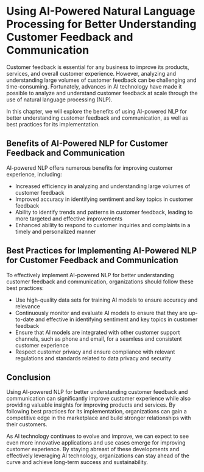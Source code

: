 Using AI-Powered Natural Language Processing for Better Understanding Customer Feedback and Communication
===========================================================================================================================================================

Customer feedback is essential for any business to improve its products, services, and overall customer experience. However, analyzing and understanding large volumes of customer feedback can be challenging and time-consuming. Fortunately, advances in AI technology have made it possible to analyze and understand customer feedback at scale through the use of natural language processing (NLP).

In this chapter, we will explore the benefits of using AI-powered NLP for better understanding customer feedback and communication, as well as best practices for its implementation.

Benefits of AI-Powered NLP for Customer Feedback and Communication
------------------------------------------------------------------

AI-powered NLP offers numerous benefits for improving customer experience, including:

* Increased efficiency in analyzing and understanding large volumes of customer feedback
* Improved accuracy in identifying sentiment and key topics in customer feedback
* Ability to identify trends and patterns in customer feedback, leading to more targeted and effective improvements
* Enhanced ability to respond to customer inquiries and complaints in a timely and personalized manner

Best Practices for Implementing AI-Powered NLP for Customer Feedback and Communication
--------------------------------------------------------------------------------------

To effectively implement AI-powered NLP for better understanding customer feedback and communication, organizations should follow these best practices:

* Use high-quality data sets for training AI models to ensure accuracy and relevance
* Continuously monitor and evaluate AI models to ensure that they are up-to-date and effective in identifying sentiment and key topics in customer feedback
* Ensure that AI models are integrated with other customer support channels, such as phone and email, for a seamless and consistent customer experience
* Respect customer privacy and ensure compliance with relevant regulations and standards related to data privacy and security

Conclusion
----------

Using AI-powered NLP for better understanding customer feedback and communication can significantly improve customer experience while also providing valuable insights for improving products and services. By following best practices for its implementation, organizations can gain a competitive edge in the marketplace and build stronger relationships with their customers.

As AI technology continues to evolve and improve, we can expect to see even more innovative applications and use cases emerge for improving customer experience. By staying abreast of these developments and effectively leveraging AI technology, organizations can stay ahead of the curve and achieve long-term success and sustainability.
